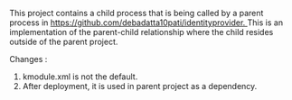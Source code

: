 This project contains a child process that is being called by a parent process in [https://github.com/debadatta10pati/identityprovider. ](https://github.com/debadatta10pati/identityuser.git)
This is an implementation of the parent-child relationship where the child resides outside of the parent project.

Changes :
1. kmodule.xml is not the default.
2. After deployment, it is used in parent project as a dependency.

